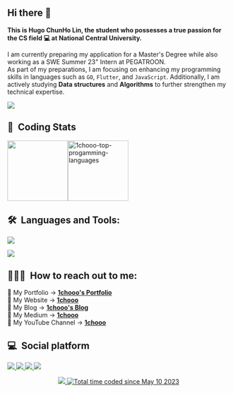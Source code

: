 ## Hi there 👋

**This is Hugo ChunHo Lin, the student who possesses a true passion for the CS field 💻 at National Central University.**

I am currently preparing my application for a Master's Degree while also working as a SWE Summer 23" Intern at PEGATROON.   
As part of my preparations, I am focusing on enhancing my programming skills in languages such as `GO`, `Flutter`, and `JavaScript`. Additionally, I am actively studying **Data structures** and **Algorithms** to further strengthen my technical expertise.

<div align=left> 
  <img src="https://github-stats-alpha.vercel.app/api?username=1chooo&cc=22272e&tc=37BCF6&ic=fff&bc=0000">
</div>

## 📇 &nbsp;Coding Stats

<!-- <img align="" height="137px" src="https://github-readme-stats.vercel.app/api/top-langs/?username=1chooo&theme=vue-dark&hide=jupyter%20notebook,html＆hide_border=false&include_all_commits=false&count_private=false&layout=compact" /><img align="" height="137px" src="https://github-readme-streak-stats.herokuapp.com/?user=1chooo&theme=vue-dark&hide_border=false" alt="1chooo-top-progamming-languages" /> -->


<div style="display:flex;justify-content:left;">
  <img align="" height="137px" src="https://github-readme-stats.vercel.app/api/top-langs/?username=1chooo&theme=vue-dark&langs_count=6&hide=jupyter%20notebook,html＆hide_border=false&count_private=true&layout=compact" />
  <!-- <img align="" height="137px" src="https://github-readme-streak-stats.herokuapp.com/?user=1chooo&theme=vue-dark&hide_border=false" alt="1chooo-top-progamming-languages" /> -->
  <img align="" height="137px" src="https://github-readme-stats.vercel.app/api?username=1chooo&theme=vue-dark&hide_border=false&count_private=true&show_icons=true&include_all_commits=false" alt="1chooo-top-progamming-languages" />
</div>

<!-- <div style="display:flex;justify-content:center;">
  <img align="" height="137px" src="https://github-readme-stats.vercel.app/api/top-langs/?username=1chooo&theme=ayu-mirage&langs_count=5&hide=jupyter%20notebook,html＆hide_border=false&include_all_commits=false&count_private=false&layout=compact" />
  <img align="" height="137px" src="https://github-readme-streak-stats.herokuapp.com/?user=1chooo&theme=city-lights&hide_border=false" alt="1chooo-top-progamming-languages" />
  <img align="" height="137px" src="https://github-readme-stats.vercel.app/api?username=1chooo&theme=github-dark&hide_border=false&include_all_commits=false&count_private=false" alt="1chooo-top-progamming-languages" />
</div> -->
<!-- <div style="display:flex;justify-content:center;">
  <img align="" height="137px" src="https://github-readme-stats.vercel.app/api/top-langs/?username=1chooo&theme=vue-dark&langs_count=8&hide=jupyter%20notebook,html＆hide_border=false&include_all_commits=false&count_private=false&layout=compact" />
  <img align="" height="137px" src="https://github-readme-streak-stats.herokuapp.com/?user=1chooo&theme=vue-dark&hide_border=false" alt="1chooo-top-progamming-languages" />
</div> -->


<!-- <table border="0" cellpadding="0" cellspacing="0" style="width: 100%;">
  <tbody>
    <tr>
      <td>
        <img src="https://github-readme-stats.vercel.app/api/top-langs/?username=1chooo&theme=vue-dark&hide=jupyter%20notebook,html＆hide_border=false&include_all_commits=false&count_private=false&layout=compact" alt="1chooo-github-status" />
      </td>
      <td>
        <img class="float-left pr-5" src="https://github-readme-streak-stats.herokuapp.com/?user=1chooo&theme=vue-dark&hide_border=false" alt="1chooo-top-progamming-languages" />
      </td>
    </tr>
  </tbody>
</table> -->


## 🛠 &nbsp;Languages and Tools:

<p align="left">
  <a href="https://skillicons.dev">
    <img src="https://skillicons.dev/icons?i=python,cpp,c,java,js,latex,flutter,go" />
  </a>
</p>
<p align="left">
  <a href="https://skillicons.dev">
    <img src="https://skillicons.dev/icons?i=linux,vscode,vim,git,figma,bots,aws" />
  </a>
</p>









## 👨🏻‍💻 &nbsp;How to reach out to me: 

🧸 My Portfolio -> [**1chooo's Portfolio**](https://sites.google.com/g.ncu.edu.tw/1chooo/portfolio)  
🧸 My Website -> [**1chooo**](https://sites.google.com/g.ncu.edu.tw/1chooo)  
🧸 My Blog -> [**1chooo's Blog**](https://1chooo.github.io/)  
🧸 My Medium -> [**1chooo**](https://medium.com/@1chooo)  
🧸 My YouTube Channel -> [**1chooo**](https://www.youtube.com/channel/UCpBU1rXOfdTtxX939f_P_dA)

## 💻 &nbsp;Social platform

<p align="left">
  <a href="https://www.linkedin.com/in/1chooo/">
    <img src="https://skillicons.dev/icons?i=linkedin" />
  </a>
  <a href="https://www.instagram.com/lcho____/">
    <img src="https://skillicons.dev/icons?i=instagram" />
  </a>
  <a href="https://discord.com/invite/lcho#9239">
    <img src="https://skillicons.dev/icons?i=discord" />
  </a>
  <a href="https://www.instagram.com/lcho____/">
    <img src="https://skillicons.dev/icons?i=twitter" />
  </a>
  
</p>


<div align="center">
  <a href="https://visitcount.itsvg.in">
    <img src="https://visitcount.itsvg.in/api?id=1chooo&label=Profile%20Views&color=9&icon=2&pretty=true" />
  </a>
  <a href="https://wakatime.com/@de962691-c66a-4501-860f-eb122ac6ea13"><img src="https://wakatime.com/badge/user/de962691-c66a-4501-860f-eb122ac6ea13.svg" alt="Total time coded since May 10 2023" /></a>
</div>

<!-- <img align="right" alt="GIF" src="https://github.com/johnckealy/johnckealy/blob/0e1a809b010e5b01a0647469c115a7b9906285fe/images/coder.gif?raw=true" width="320" height="180" /> -->

<!-- [![1chooo's wakatime stats](https://github-readme-stats.vercel.app/api/wakatime?username=1chooo&theme=vue-dark)](https://github.com/anuraghazra/github-readme-stats) -->